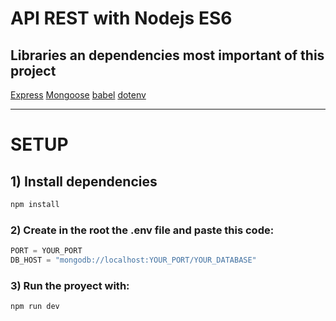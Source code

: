 # API REST with Nodejs ES6

## Libraries an dependencies most important of this project

[Express](https://expressjs.com/es/)
[Mongoose](https://mongoosejs.com/)
[babel](https://babeljs.io/)
[dotenv](https://www.npmjs.com/package/dotenv)

---

# SETUP

## 1) Install dependencies

```bash
npm install
```

### 2) Create in the root the .env file and paste this code:

```js
PORT = YOUR_PORT
DB_HOST = "mongodb://localhost:YOUR_PORT/YOUR_DATABASE"
```

### 3) Run the proyect with:

```
npm run dev
```
